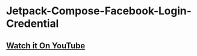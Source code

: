 # Jetpack-Compose-Facebook-Login-Credential

## [Watch it On YouTube](https://youtu.be/rVMe1rf1QqA)
